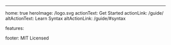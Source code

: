 ---
home: true
heroImage: /logo.svg
actionText: Get Started
actionLink: /guide/
altActionText: Learn Syntax
altActionLink: /guide/#syntax

features:

footer: MIT Licensed